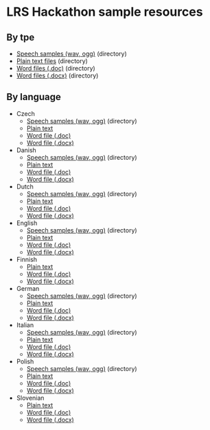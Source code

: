 # LRS Hackathon sample resources

## By tpe

* [Speech samples (wav, ogg)](resources/speech) (directory)
* [Plain text files](resources/txt) (directory)
* [Word files (.doc)](resources/doc) (directory)
* [Word files (.docx)](resources/docx) (directory)

## By language

* Czech
	* [Speech samples (wav, ogg)](resources/speech) (directory)
	* [Plain text](resources/txt/hermes-cs.txt)
	* [Word file (.doc)](resources/doc/hermes-cs.doc)
	* [Word file (.docx)](resources/docx/hermes-cs.docx)
* Danish
	* [Speech samples (wav, ogg)](resources/speech) (directory)
	* [Plain text](resources/txt/hermes-dk.txt)
	* [Word file (.doc)](resources/doc/hermes-dk.doc)
	* [Word file (.docx)](resources/docx/hermes-dk.docx)
* Dutch
	* [Speech samples (wav, ogg)](resources/speech) (directory)
	* [Plain text](resources/txt/hermes-nl.txt)
	* [Word file (.doc)](resources/doc/hermes-nl.doc)
	* [Word file (.docx)](resources/docx/hermes-nl.docx)
* English
	* [Speech samples (wav, ogg)](resources/speech) (directory)
	* [Plain text](resources/txt/hermes-en.txt)
	* [Word file (.doc)](resources/doc/hermes-en.doc)
	* [Word file (.docx)](resources/docx/hermes-en.docx)
* Finnish
	* [Plain text](resources/txt/hermes-fi.txt)
	* [Word file (.doc)](resources/doc/hermes-fi.doc)
	* [Word file (.docx)](resources/docx/hermes-fi.docx)
* German
	* [Speech samples (wav, ogg)](resources/speech) (directory)
	* [Plain text](resources/txt/hermes-de.txt)
	* [Word file (.doc)](resources/doc/hermes-de.doc)
	* [Word file (.docx)](resources/docx/hermes-de.docx)
* Italian
	* [Speech samples (wav, ogg)](resources/speech) (directory)
	* [Plain text](resources/txt/hermes-it.txt)
	* [Word file (.doc)](resources/doc/hermes-it.doc)
	* [Word file (.docx)](resources/docx/hermes-it.docx)
* Polish
	* [Speech samples (wav, ogg)](resources/speech) (directory)
	* [Plain text](resources/txt/hermes-pl.txt)
	* [Word file (.doc)](resources/doc/hermes-pl.doc)
	* [Word file (.docx)](resources/docx/hermes-pl.docx)
* Slovenian
	* [Plain text](resources/txt/hermes-sl.txt)
	* [Word file (.doc)](resources/doc/hermes-sl.doc)
	* [Word file (.docx)](resources/docx/hermes-sl.docx)
